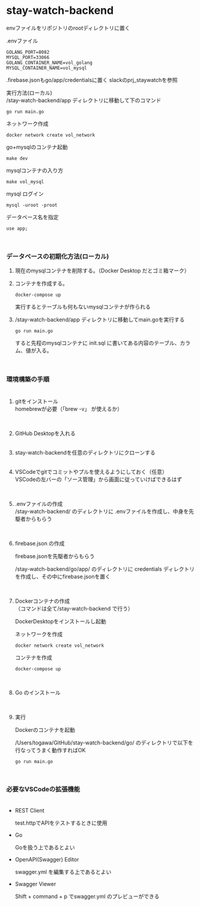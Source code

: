 # stay-watch-backend


envファイルをリポジトリのrootディレクトリに置く

.envファイル
```
GOLANG_PORT=8082
MYSQL_PORT=33066
GOLANG_CONTAINER_NAME=vol_golang
MYSQL_CONTAINER_NAME=vol_mysql
```

.firebase.jsonもgo/app/credentialsに置く
slackのprj_staywatchを参照

実行方法(ローカル)<br>
/stay-watch-backend/app ディレクトリに移動して下のコマンド
```
go run main.go
```


ネットワーク作成
```
docker network create vol_network
```


go+mysqlのコンテナ起動
```
make dev
```

mysqlコンテナの入り方
```
make vol_mysql
```

mysql ログイン
```
mysql -uroot -proot
```


データベース名を指定
```
use app;
```
 <br>

### データベースの初期化方法(ローカル)<br>
1. 現在のmysqlコンテナを削除する。（Docker Desktop だとゴミ箱マーク）
2. コンテナを作成する。

    ```
    docker-compose up
    ```
    実行するとテーブルも何もないmysqlコンテナが作られる
3. /stay-watch-backend/app ディレクトリに移動してmain.goを実行する

    ```
    go run main.go
    ```
    すると先程のmysqlコンテナに init.sql に書いてある内容のテーブル、カラム、値が入る。

<br>

### 環境構築の手順 <br><br>
1. gitをインストール<br>
    homebrewが必要（「brew -v」 が使えるか）
    
    <br>
2. GitHub Desktopを入れる<br>
    <br>

3. stay-watch-backendを任意のディレクトリにクローンする<br>
    <br>

4. VSCodeでgitでコミットやプルを使えるようにしておく（任意）<br>
    VSCodeの左バーの「ソース管理」から画面に従っていけばできるはず
    
    <br>
5. .envファイルの作成<br>
    /stay-watch-backend/ のディレクトリに .envファイルを作成し、中身を先駆者からもらう

    <br>
6. firebase.json の作成<br>

    firebase.jsonを先駆者からもらう<br>

    /stay-watch-backend/go/app/ のディレクトリに credentials ディレクトリを作成し、その中にfirebase.jsonを置く
    
    <br>
7. Dockerコンテナの作成<br>
    （コマンドは全て/stay-watch-backend で行う）<br>

    DockerDesktopをインストールし起動<br>

    ネットワークを作成
    ```
    docker network create vol_network
    ```
    コンテナを作成
    ```
    docker-compose up
    ```

    <br>
8. Go のインストール<br>
    
    <br>
9. 実行<br>

    Dockerのコンテナを起動

    /Users/togawa/GitHub/stay-watch-backend/go/ のディレクトリで以下を行なってうまく動作すればOK
    ```
    go run main.go
    ```

<br>

### 必要なVSCodeの拡張機能<br><br>

- REST Client

    test.httpでAPIをテストするときに使用

- Go

    Goを扱う上であるとよい

- OpenAPI(Swagger) Editor

    swagger.yml を編集する上であるとよい

- Swagger Viewer

    Shift + command + p でswagger.yml のプレビューができる













